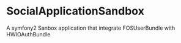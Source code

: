 SocialApplicationSandbox
========================

A symfony2 Sanbox application that integrate FOSUserBundle with HWIOAuthBundle

